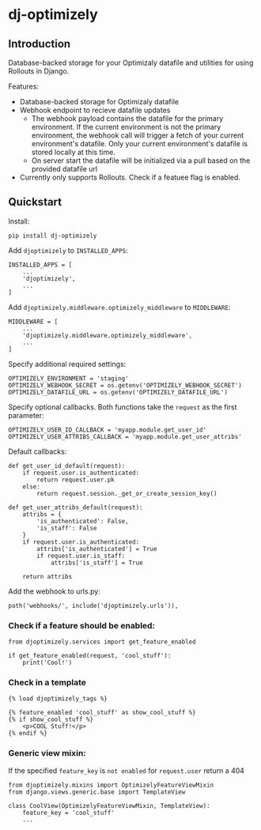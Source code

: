 # dj-optimizely

## Introduction

Database-backed storage for your Optimizaly datafile and utilities for using Rollouts in Django. 

Features:
* Database-backed storage for Optimizaly datafile
* Webhook endpoint to recieve datafile updates
  * The webhook payload contains the datafile for the primary environment. If the current environment is not the primary environment, the webhook call will trigger a fetch of your current environment's datafile. Only your current environment's datafile is stored locally at this time.
  * On server start the datafile will be initialized via a pull based on the provided datafile url
* Currently only supports Rollouts. Check if a featuee flag is enabled. 

## Quickstart

Install:

```
pip install dj-optimizely
```

Add `djoptimizely` to `INSTALLED_APPS`:

```
INSTALLED_APPS = [
    ...
    'djoptimizely',
    ...
]
```

Add `djoptimizely.middleware.optimizely_middleware` to `MIDDLEWARE`:

```
MIDDLEWARE = [
    ...
    'djoptimizely.middleware.optimizely_middleware',
    ...
]
```

Specify additional required settings:

```
OPTIMIZELY_ENVIRONMENT = 'staging'
OPTIMIZELY_WEBHOOK_SECRET = os.getenv('OPTIMIZELY_WEBHOOK_SECRET')
OPTIMIZELY_DATAFILE_URL = os.getenv('OPTIMIZELY_DATAFILE_URL')
```

Specify optional callbacks. Both functions take the `request` as the first parameter:

```
OPTIMIZELY_USER_ID_CALLBACK = 'myapp.module.get_user_id'
OPTIMIZELY_USER_ATTRIBS_CALLBACK = 'myapp.module.get_user_attribs'
```

Default callbacks:

```
def get_user_id_default(request):
    if request.user.is_authenticated:
        return request.user.pk
    else:
        return request.session._get_or_create_session_key()

def get_user_attribs_default(request):
    attribs = {
        'is_authenticated': False,
        'is_staff': False
    }
    if request.user.is_authenticated:
        attribs['is_authenticated'] = True
        if request.user.is_staff:
            attribs['is_staff'] = True
        
    return attribs
```

Add the webhook to urls.py:

```
path('webhooks/', include('djoptimizely.urls')),
```

### Check if a feature should be enabled:

```
from djoptimizely.services import get_feature_enabled

if get_feature_enabled(request, 'cool_stuff'):
    print('Cool!')
```

### Check in a template

```
{% load djoptimizely_tags %}

{% feature_enabled 'cool_stuff' as show_cool_stuff %}
{% if show_cool_stuff %}
    <p>COOL Stuff!</p>
{% endif %}
```

### Generic view mixin:

If the specified `feature_key` is `not enabled` for `request.user` return a 404

```
from djoptimizely.mixins import OptimizelyFeatureViewMixin
from django.views.generic.base import TemplateView

class CoolView(OptimizelyFeatureViewMixin, TemplateView):
    feature_key = 'cool_stuff'
    ...
```
